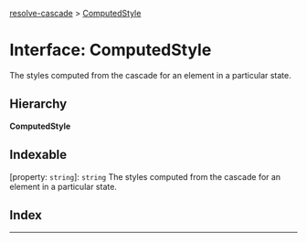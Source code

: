 [resolve-cascade](../README.md) > [ComputedStyle](../interfaces/resolve_cascade.computedstyle.md)

# Interface: ComputedStyle

The styles computed from the cascade for an element in a particular state.

## Hierarchy

**ComputedStyle**

## Indexable

\[property: `string`\]:&nbsp;`string`
The styles computed from the cascade for an element in a particular state.

## Index

---

